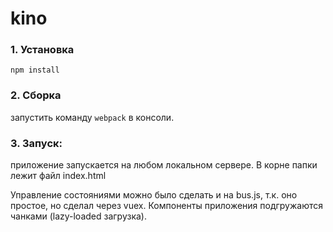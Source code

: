 # kino

### 1. Установка
`npm install`

### 2. Сборка 
запустить команду `webpack` в консоли.

### 3. Запуск: 
приложение запускается на любом локальном сервере. В корне папки лежит файл index.html


Управление состояниями можно было сделать и на bus.js, т.к. оно простое, но сделал через vuex. 
Компоненты приложения подгружаются чанками (lazy-loaded загрузка).

